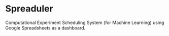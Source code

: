 # Spreaduler
Computational Experiment Scheduling System (for Machine Learning) using Google Spreadsheets as a dashboard.
